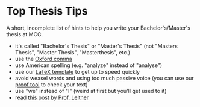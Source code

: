 # Top Thesis Tips

A short, incomplete list of hints to help you write your Bachelor's/Master's thesis at MCC.

- it's called "Bachelor's Thesis" or "Master's Thesis" (not "Masters Thesis", "Master Thesis", "Masterthesis", etc.)
- use the [Oxford comma](https://www.grammarly.com/blog/what-is-the-oxford-comma-and-why-do-people-care-so-much-about-it/)
- use American spelling (e.g. "analyze" instead of "analyse")
- use our [LaTeX template](https://github.com/pfandzelter/MT-Template) to get up to speed quickly
- avoid weasel words and using too much passive voice (you can use our [proof tool](https://github.com/pfandzelter/proof) to check your text)
- use "we" instead of "I" (weird at first but you'll get used to it)
- read [this post by Prof. Leitner](https://philippleitner.medium.com/some-frequent-writing-tips-i-give-software-engineering-thesis-students-da2acab30381)
